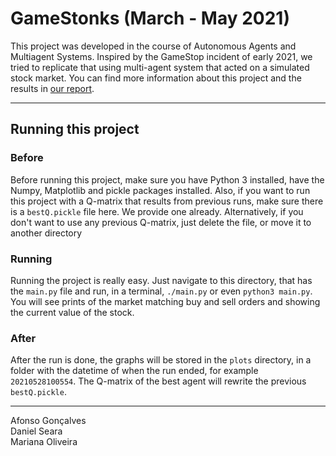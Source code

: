 # GameStonks (March - May 2021)

This project was developed in the course of Autonomous Agents and Multiagent Systems. Inspired by the GameStop incident of early 2021, we tried to replicate that using multi-agent system that acted on a simulated stock market.
You can find more information about this project and the results in [our report](report.pdf).

---

## Running this project
### Before

Before running this project, make sure you have Python 3 installed, have the Numpy, Matplotlib and pickle packages installed.
Also, if you want to run this project with a Q-matrix that results from previous runs, make sure there is a `bestQ.pickle` file here. We provide one already.
Alternatively, if you don't want to use any previous Q-matrix, just delete the file, or move it to another directory

### Running

Running the project is really easy. Just navigate to this directory, that has the `main.py` file and run, in a terminal, `./main.py` or even `python3 main.py`.
You will see prints of the market matching buy and sell orders and showing the current value of the stock.

### After

After the run is done, the graphs will be stored in the `plots` directory, in a folder with the datetime of when the run ended, for example `20210528100554`. The Q-matrix of the best agent will rewrite the previous `bestQ.pickle`.

---

Afonso Gonçalves</br>
Daniel Seara    </br>
Mariana Oliveira 
